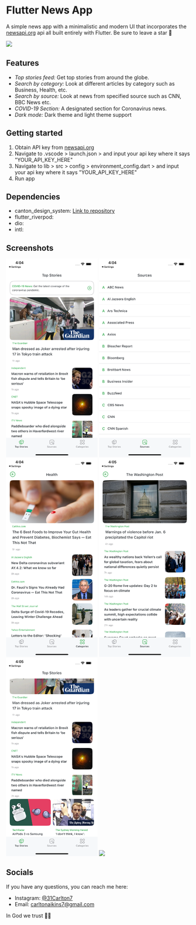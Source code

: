 # Flutter News App

A simple news app with a minimalistic and modern UI that incorporates the [newsapi.org](https://newsapi.org) api all built entirely with Flutter. Be sure to leave a star 🌟

<img width="290" src="https://github.com/31carlton7/flutter_news_app/blob/master/videos/demo.gif"> </img>

## Features

- _Top stories feed:_ Get top stories from around the globe.
- _Search by category:_ Look at different articles by category such as Business, Health, etc.
- _Search by source:_ Look at news from specified source such as CNN, BBC News etc.
- _COVID-19 Section:_ A designated section for Coronavirus news.
- _Dark mode:_ Dark theme and light theme support

## Getting started
1. Obtain API key from [newsapi.org](newsapi.org)
2. Navigate to .vscode > launch.json > and input your api key where it says "YOUR_API_KEY_HERE"
3. Navigate to lib > src > config > environment_config.dart > and input your api key where it says "YOUR_API_KEY_HERE"
4. Run app

## Dependencies

 - canton_design_system: [Link to repository](https://github.com/31Carlton7/canton_design_system)
 - flutter_riverpod:
 - dio:
 - intl:

## Screenshots
<div>
  <img width="250" src="https://github.com/31carlton7/flutter_news_app/blob/master/screenshots/screenshot_1.png"> </img>
  <img width="250" src="https://github.com/31carlton7/flutter_news_app/blob/master/screenshots/screenshot_2.png"> </img> 
  <img width="250" src="https://github.com/31carlton7/flutter_news_app/blob/master/screenshots/screenshot_3.png"> </img>
  <img width="250" src="https://github.com/31carlton7/flutter_news_app/blob/master/screenshots/screenshot_4.png"> </img>
  <img width="250" src="https://github.com/31carlton7/flutter_news_app/blob/master/screenshots/screenshot_5.png"> </img>
  <img width="250" src="https://github.com/31carlton7/flutter_news_app/blob/master/videos/demo.gif"> </img>
</div>

## Socials

If you have any questions, you can reach me here:

- Instagram: [@31Carlton7](https://www.instagram.com/31carlton7/)
- Email: carltonaikins7@gmail.com

In God we trust 🙏🏾

